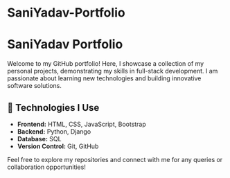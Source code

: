 # SaniYadav-Portfolio

# SaniYadav Portfolio

Welcome to my GitHub portfolio! Here, I showcase a collection of my personal projects, demonstrating my skills in full-stack development. I am passionate about learning new technologies and building innovative software solutions.

## 🚀 Technologies I Use
- **Frontend:** HTML, CSS, JavaScript, Bootstrap
- **Backend:** Python, Django
- **Database:** SQL
- **Version Control:** Git, GitHub

Feel free to explore my repositories and connect with me for any queries or collaboration opportunities!

